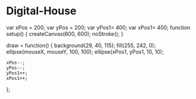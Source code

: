 # Digital-House

var xPos = 200;
var yPos = 200;
var yPos1= 400;
var xPos1= 400;
function setup() {
    createCanvas(600, 600);
    noStroke();
}

draw = function() {
    background(29, 40, 115);
    fill(255, 242, 0);
    ellipse(mouseX, mouseY, 100, 100);
    ellipse(xPos1, yPos1, 10, 10);


    xPos--;
    yPos--;
    yPos1++;
    xPos1++;


};
